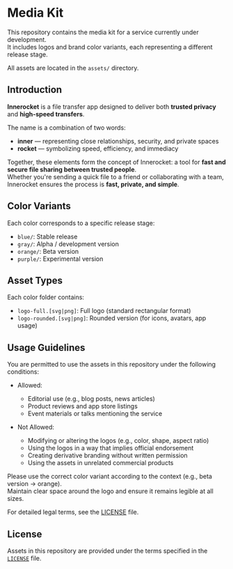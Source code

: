 # Media Kit

This repository contains the media kit for a service currently under development.  
It includes logos and brand color variants, each representing a different release stage.

All assets are located in the `assets/` directory.

## Introduction

**Innerocket** is a file transfer app designed to deliver both **trusted privacy** and **high-speed transfers**.

The name is a combination of two words:

- **inner** — representing close relationships, security, and private spaces
- **rocket** — symbolizing speed, efficiency, and immediacy

Together, these elements form the concept of Innerocket: a tool for **fast and secure file sharing between trusted people**.  
Whether you're sending a quick file to a friend or collaborating with a team, Innerocket ensures the process is **fast, private, and simple**.

## Color Variants

Each color corresponds to a specific release stage:

- `blue/`: Stable release
- `gray/`: Alpha / development version
- `orange/`: Beta version
- `purple/`: Experimental version

## Asset Types

Each color folder contains:

- `logo-full.[svg|png]`: Full logo (standard rectangular format)
- `logo-rounded.[svg|png]`: Rounded version (for icons, avatars, app usage)

## Usage Guidelines

You are permitted to use the assets in this repository under the following conditions:

- Allowed:

  - Editorial use (e.g., blog posts, news articles)
  - Product reviews and app store listings
  - Event materials or talks mentioning the service

- Not Allowed:

  - Modifying or altering the logos (e.g., color, shape, aspect ratio)
  - Using the logos in a way that implies official endorsement
  - Creating derivative branding without written permission
  - Using the assets in unrelated commercial products

Please use the correct color variant according to the context (e.g., beta version → orange).  
Maintain clear space around the logo and ensure it remains legible at all sizes.

For detailed legal terms, see the [LICENSE](./LICENSE) file.

## License

Assets in this repository are provided under the terms specified in the [`LICENSE`](LICENSE) file.
